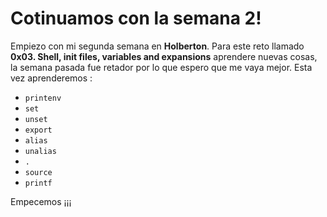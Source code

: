 # Cotinuamos con la semana  2!

Empiezo con mi segunda semana en **Holberton**. Para este reto llamado 
**0x03. Shell, init files, variables and expansions** aprendere nuevas cosas, la semana pasada fue retador por lo que espero que me vaya mejor. 
Esta vez aprenderemos :

-   `printenv`
-   `set`
-   `unset`
-   `export`
-   `alias`
-   `unalias`
-   `.`
-   `source`
-   `printf`

Empecemos ¡¡¡